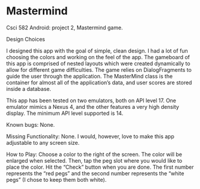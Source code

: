 Mastermind
==========

Csci 582 Android: project 2, Mastermind game.

Design Choices

I designed this app with the goal of simple, clean design. I had a lot of fun choosing the colors and working on the feel of the app. The gameboard of this app is comprised of nested layouts which were created dynamically to allow for different game difficulties. The game relies on DialogFragments to guide the user through the application. The MasterMind class is the container for almost all of the application’s data, and user scores are stored inside a database.

This app has been tested on two emulators, both on API level 17. One emulator mimics a Nexus 4, and the other features a very high density display. The minimum API level supported is 14.

Known bugs: None.

Missing Functionality: None. I would, however, love to make this app adjustable to any screen size.

How to Play: Choose a color to the right of the screen. The color will be enlarged when selected. Then, tap the peg slot where you would like to place the color. Hit the “Check” button when you are done. The first number represents the “red pegs” and the second number represents the “white pegs” (I chose to keep them both white). 

